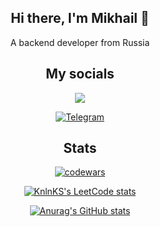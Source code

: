 <div align="center">
<h2>Hi there, I'm Mikhail 👋</h2>

A backend developer from Russia

<h2>My socials</h2>

<img src="https://img.shields.io/badge/mikhailaleksentcev@yandex.ru-%23ed4830.svg?&style=for-the-badge&logo=yandex&logoColor=white&link=mailto:mikhailaleksentcev@yandex.ru" />

[![Telegram](https://img.shields.io/badge/aleksentcev-2CA5E0?style=for-the-badge&logo=telegram&logoColor=white&link=https://t.me/aleksentcev)](https://t.me/aleksentcev)

<h2>Stats</h2>

[![codewars](https://www.codewars.com/users/Laiqalasse/badges/large)](https://www.codewars.com/users/Laiqalasse)   

[![KnlnKS's LeetCode stats](https://leetcode-stats-six.vercel.app/api?username=Laiqalasse&theme=dark)](https://leetcode.com/Laiqalasse/)

[![Anurag's GitHub stats](https://github-readme-stats.vercel.app/api?username=Aleksentcev)](https://github.com/Aleksentcev)

</div>

